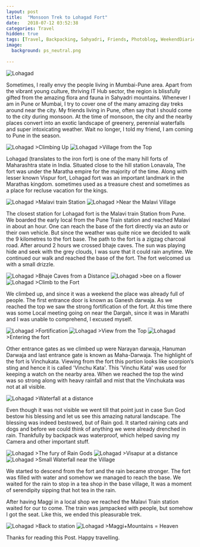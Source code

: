 ```yaml
---
layout: post
title:  "Monsoon Trek to Lohagad Fort"
date:   2018-07-12 03:52:38
categories: Travel
hidden: true
tags: [Travel, Backpacking, Sahyadri, Friends, Photoblog, WeekendDiaries]
image:
  background: ps_neutral.png
  
---
```


<img src="https://i.imgur.com/r0Do5BZ.jpg" alt="Lohagad">

Sometimes, I really envy the people living in Mumbai-Pune area. Apart from the vibrant young culture, thriving IT Hub sector, the region is blissfully gifted from the amazing flora and fauna in Sahyadri mountains. Whenever I am in Pune or Mumbai, I try to cover one of the many amazing day treks around near the city. My friends living in Pune, often say that I should come to the city during monsoon. At the time of monsoon, the city and the nearby places convert into an exotic landscape of greenery, perennial waterfalls and super intoxicating weather. Wait no longer, I told my friend, I am coming to Pune in the season.

<img src="https://i.imgur.com/ttrPxsq.jpg" alt="Lohagad">
>Climbing Up

<img src="https://i.imgur.com/7961TcL.jpg" alt="Lohagad">
>Village from the Top


Lohagad (translates to the iron fort) is one of the many hill forts of Maharashtra state in India. Situated close to the hill station Lonavala, The fort was under the Maratha empire for the majority of the time. Along with lesser known Vispur fort, Lohagad fort was an important landmark in the Marathas kingdom. sometimes used as a treasure chest and sometimes as a place for recluse vacation for the kings.


<img src="https://i.imgur.com/jnHpL6d.jpg" alt="Lohagad">
>Malavi train Station

<img src="https://i.imgur.com/eWCVBbd.jpg" alt="Lohagad">
>Near the Malavi Village

The closest station for Lohagad fort is the Malavi train Station from Pune. We boarded the early local from the Pune Train station and reached Malavi in about an hour.
One can reach the base of the fort directly via an auto or their own vehicle. But since the weather was quite nice we decided to walk the 9 kilometres to the fort base. The path to the fort is a zigzag charcoal road. After around 2 hours we crossed bhaje caves. The sun was playing hide and seek with the grey clouds, I was sure that it could rain anytime. We continued our walk and reached the base of the fort. The fort welcomed us with a small drizzle.


<img src="https://i.imgur.com/PFrdsCC.jpg" alt="Lohagad">
>Bhaje Caves from a Distance


<img src="https://i.imgur.com/vA8QQGi.jpg" alt="Lohagad">
>bee on a flower

<img src="https://i.imgur.com/WXl4Lvc.jpg" alt="Lohagad">
>Climb to the Fort


We climbed up, and since it was a weekend the place was already full of people. The first entrance door is known as Ganesh darwaja. As we reached the top we saw the strong fortification of the fort. At this time there was some Local meeting going on near the Dargah, since it was in Marathi and I was unable to comprehend, I excused myself.

<img src="https://i.imgur.com/jHwaRyo.jpg" alt="Lohagad">
>Fortification

<img src="https://i.imgur.com/Bz0LI2l.jpg" alt="Lohagad">
>View from the Top

<img src="https://i.imgur.com/FcBdO4T.jpg" alt="Lohagad">
>Entering the fort


Other entrance gates as we climbed up were Narayan darwaja, Hanuman Darwaja and last entrance gate is known as Maha-Darwaja. The highlight of the fort is Vinchukata. Viewing from the fort this portion looks like scorpion’s sting and hence it is called 'Vinchu Kata'. This 'Vinchu Kata' was used for keeping a watch on the nearby area. When we reached the top the wind was so strong along with heavy rainfall and mist that the Vinchukata was not at all visible. 

<img src="https://i.imgur.com/FT9d0PO.jpg" alt="Lohagad">
>Waterfall at a distance
 
Even though it was not visible we went till that point just in case Sun God bestow his blessing and let us see this amazing natural landscape. The blessing was indeed bestowed, but of Rain god. It started raining cats and dogs and before we could think of anything we were already drenched in rain. Thankfully by backpack was waterproof, which helped saving my Camera and other important stuff. 

<img src="https://i.imgur.com/g8VOiQm.jpg" alt="Lohagad">
>The fury of Rain Gods 


<img src="https://i.imgur.com/FFOLrPY.jpg" alt="Lohagad">
>Visapur at a distance


<img src="https://i.imgur.com/KWFI9YD.jpg" alt="Lohagad">
>Small Waterfall near the Village

We started to descend from the fort and the rain became stronger. The fort was filled with water and somehow we managed to reach the base. We waited for the rain to stop in a tea shop in the base village, It was a moment of serendipity sipping that hot tea in the rain. 

After having Maggi in a local shop we reached the Malavi Train station waited for our to come. 
The train was jampacked with people, but somehow I got the seat. Like this, we ended this pleasurable trek. 


<img src="https://i.imgur.com/bCrC45k.jpg" alt="Lohagad">
>Back to station

<img src="https://i.imgur.com/yIz06Gi.jpg" alt="Lohagad">
>Maggi+Mountains = Heaven


Thanks for reading this Post. Happy travelling.






